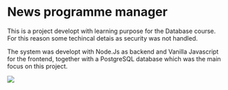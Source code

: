 # News programme manager

This is a project developt with learning purpose for the Database course. For this reason some techincal detais as security was not handled. 

The system was developt with Node.Js as backend and Vanilla Javascript for the frontend, together with a PostgreSQL database which was the main focus on this project. 

<img src="https://drive.google.com/open?id=145gzTgvWSvpfPyA-kqvfjE9WZnCjLmlZ" />





